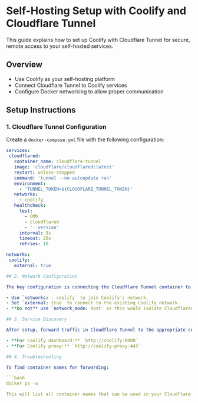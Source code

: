 # Self-Hosting Setup with Coolify and Cloudflare Tunnel

This guide explains how to set up Coolify with Cloudflare Tunnel for secure, remote access to your self-hosted services.

## Overview

- Use Coolify as your self-hosting platform
- Connect Cloudflare Tunnel to Coolify services
- Configure Docker networking to allow proper communication

## Setup Instructions

### 1. Cloudflare Tunnel Configuration

Create a `docker-compose.yml` file with the following configuration:

```yaml
services:
 cloudflared:
   container_name: cloudflare-tunnel
   image: 'cloudflare/cloudflared:latest'
   restart: unless-stopped
   command: 'tunnel --no-autoupdate run'
   environment:
     - 'TUNNEL_TOKEN=${CLOUDFLARE_TUNNEL_TOKEN}'
   networks:
     - coolify
   healthcheck:
     test:
       - CMD
       - cloudflared
       - '--version'
     interval: 5s
     timeout: 20s
     retries: 10

networks:
 coolify:
   external: true

## 2. Network Configuration

The key configuration is connecting the Cloudflare Tunnel container to Coolify's network:

- Use `networks: - coolify` to join Coolify's network.  
- Set `external: true` to connect to the existing Coolify network.  
- **Do not** use `network_mode: host` as this would isolate Cloudflared from Coolify.  

## 3. Service Discovery  

After setup, forward traffic in Cloudflare Tunnel to the appropriate container name and port:  

- **For Coolify dashboard:** `http://coolify:8080`  
- **For Coolify proxy:** `http://coolify-proxy:443`  

## 4. Troubleshooting  

To find container names for forwarding:  

```bash
docker ps -a

This will list all container names that can be used in your Cloudflare Tunnel configuration.


